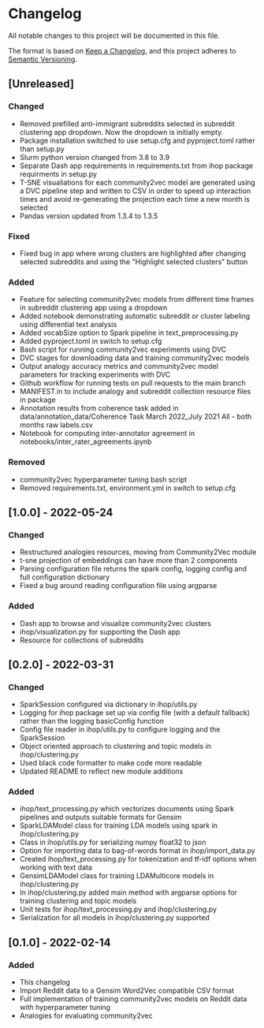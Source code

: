 # Changelog
All notable changes to this project will be documented in this file.

The format is based on [Keep a Changelog](https://keepachangelog.com/en/1.0.0/),
and this project adheres to [Semantic Versioning](https://semver.org/spec/v2.0.0.html).

## [Unreleased]
### Changed
- Removed prefilled anti-immigrant subreddits selected in subreddit clustering app dropdown. Now the dropdown is initially empty.
- Package installation switched to use setup.cfg and pyproject.toml rather than setup.py
- Slurm python version changed from 3.8 to 3.9
- Separate Dash app requirements in requirements.txt from ihop package requirments in setup.py
- T-SNE visualiations for each community2vec model are generated using a DVC pipeline step and written to CSV in order to speed up interaction times and avoid re-generating the projection each time a new month is selected
- Pandas version updated from 1.3.4 to 1.3.5

### Fixed
- Fixed bug in app where wrong clusters are highlighted after changing selected subreddits and using the "Highlight selected clusters" button

### Added
- Feature for selecting community2vec models from different time frames in subreddit clustering app using a dropdown
- Added notebook demonstrating automatic subreddit or cluster labeling using differential text analysis
- Added vocabSize option to Spark pipeline in text_preprocessing.py
- Added pyproject.toml in switch to setup.cfg
- Bash script for running community2vec experiments using DVC
- DVC stages for downloading data and training community2vec models
- Output analogy accuracy metrics and community2vec model parameters for tracking experiments with DVC
- Github workflow for running tests on pull requests to the main branch
- MANIFEST.in to include analogy and subreddit collection resource files in package
- Annotation results from coherence task added in data/annotation_data/Coherence Task March 2022_July 2021 All - both months raw labels.csv
- Notebook for computing inter-annotator agreement in notebooks/inter_rater_agreements.ipynb

### Removed
- community2vec hyperparameter tuning bash script
- Removed requirements.txt, environment.yml in switch to setup.cfg

## [1.0.0] - 2022-05-24
### Changed
- Restructured analogies resources, moving from Community2Vec module
- t-sne projection of embeddings can have more than 2 components
- Parsing configuration file returns the spark config, logging config and full configuration dictionary
- Fixed a bug around reading configuration file using argparse

### Added
- Dash app to browse and visualize community2vec clusters
- ihop/visualization.py for supporting the Dash app
- Resource for collections of subreddits

## [0.2.0] - 2022-03-31
### Changed
- SparkSession configured via dictionary in ihop/utils.py
- Logging for ihop package set up via config file (with a default fallback) rather than the logging basicConfig function
- Config file reader in ihop/utils.py to configure logging and the SparkSession
- Object oriented approach to clustering and topic models in ihop/clustering.py
- Used black code formatter to make code more readable
- Updated README to reflect new module additions

### Added
- ihop/text_processing.py which vectorizes documents using Spark pipelines and outputs suitable formats for Gensim
- SparkLDAModel class for training LDA models using spark in ihop/clustering.py
- Class in ihop/utils.py for serializing numpy float32 to json
- Option for importing data to bag-of-words format in ihop/import_data.py
- Created ihop/text_processing.py for tokenization and tf-idf options when working with text data
- GensimLDAModel class for training LDAMulticore models in ihop/clustering.py
- In ihop/clustering.py added main method with argparse options for training clustering and topic models
- Unit tests for ihop/text_processing.py and ihop/clustering.py
- Serialization for all models in ihop/clustering.py supported

## [0.1.0] - 2022-02-14
### Added
- This changelog
- Import Reddit data to a Gensim Word2Vec compatible CSV format
- Full implementation of training community2vec models on Reddit data with hyperparameter tuning
- Analogies for evaluating community2vec
